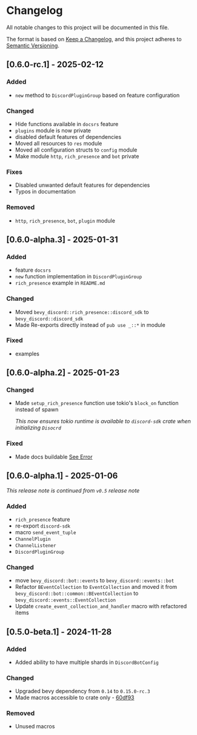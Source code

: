 # Changelog

All notable changes to this project will be documented in this file.

The format is based on [Keep a Changelog](https://keepachangelog.com/en/1.1.0/),
and this project adheres to [Semantic Versioning](https://semver.org/spec/v2.0.0.html).

## [0.6.0-rc.1] - 2025-02-12

### Added
- `new` method to `DiscordPluginGroup` based on feature configuration

### Changed
- Hide functions available in `docsrs` feature
- `plugins` module is now private
- disabled default features of dependencies
- Moved all resources to `res` module
- Moved all configuration structs to `config` module
- Make module `http`, `rich_presence` and `bot` private

### Fixes
- Disabled unwanted default features for dependencies
- Typos in documentation

### Removed
- `http`, `rich_presence`, `bot`, `plugin` module

## [0.6.0-alpha.3] - 2025-01-31

### Added
- feature `docsrs`
- `new` function implementation in `DiscordPluginGroup`
- `rich_presence` example in `README.md`

### Changed
- Moved `bevy_discord::rich_presence::discord_sdk` to `bevy_discord::discord_sdk`
- Made Re-exports directly instead of `pub use _::*` in module

### Fixed
- examples

## [0.6.0-alpha.2] - 2025-01-23

### Changed
- Made `setup_rich_presence` function use tokio's `block_on` function instead of spawn

  _This now ensures tokio runtime is available to `discord-sdk` crate when initializing `Disocrd`_

### Fixed
- Made docs buildable [See Error](https://docs.rs/crate/bevy-discord/0.6.0-alpha.1)

## [0.6.0-alpha.1] - 2025-01-06

_This release note is continued from `v0.5` release note_

### Added
- `rich_presence` feature
- re-export `discord-sdk`
- macro `send_event_tuple`
- `ChannelPlugin`
- `ChannelListener`
- `DiscordPluginGroup`

### Changed
- move `bevy_discord::bot::events` to `bevy_discord::events::bot`
- Refactor `BEventCollection` to `EventCollection` and moved it from `bevy_discord::bot::common::BEventCollection` to `bevy_discord::events::EventCollection`
- Update `create_event_collection_and_handler` macro with refactored items

## [0.5.0-beta.1] - 2024-11-28

### Added
- Added ability to have multiple shards in `DiscordBotConfig`

### Changed
- Upgraded bevy dependency from `0.14` to `0.15.0-rc.3`
- Made macros accessible to crate only - [60df93](https://github.com/AS1100K/bevy-discord/commit/60df9357c661a8bdc2caba39ce925f0e20b81b81)

### Removed
- Unused macros
